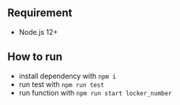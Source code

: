 ## Requirement

- Node.js 12+

## How to run

- install dependency with `npm i`
- run test with `npm run test`
- run function with `npm run start locker_number`

